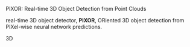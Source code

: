 PIXOR: Real-time 3D Object Detection from Point Clouds

real-time 3D object detector, **PIXOR**, ORiented 3D object detection from PIXel-wise neural network predictions.

3D 
